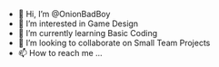 - 👋 Hi, I’m @OnionBadBoy
- 👀 I’m interested in Game Design
- 🌱 I’m currently learning Basic Coding
- 💞️ I’m looking to collaborate on Small Team Projects
- 📫 How to reach me ...

<!---
OnionBadBoy/OnionBadBoy is a ✨ special ✨ repository because its `README.md` (this file) appears on your GitHub profile.
You can click the Preview link to take a look at your changes.
--->
